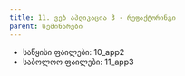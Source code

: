 ```yaml
---
title: 11. ვებ აპლიკაცია 3 - რეფაქტორინგი
parent: სემინარები
---
```



- საწყისი ფაილები: 10_app2
- საბოლოო ფაილები: 11_app3
